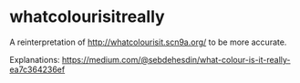 whatcolourisitreally
====================
A reinterpretation of http://whatcolourisit.scn9a.org/ to be more accurate.

Explanations: https://medium.com/@sebdehesdin/what-colour-is-it-really-ea7c364236ef
